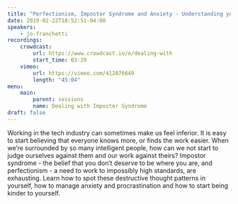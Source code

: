```yaml
---
title: "Perfectionism, Impostor Syndrome and Anxiety - Understanding your fears and learning to be kind to yourself"
date: 2019-02-22T18:52:51-04:00
speakers:
    - jo-franchetti
recordings:
    crowdcast:
        url: https://www.crowdcast.io/e/dealing-with
        start_time: 03:29
    vimeo:
        url: https://vimeo.com/412076649
        length: "45:04"
menu:
    main:
        parent: sessions
        name: Dealing with Imposter Syndrome
draft: false
---
```


Working in the tech industry can sometimes make us feel inferior. It is easy to start believing that everyone knows more, or finds the work easier. When we’re surrounded by so many intelligent people, how can we not start to judge ourselves against them and our work against theirs? Impostor syndrome - the belief that you don’t deserve to be where you are, and perfectionism - a need to work to impossibly high standards, are exhausting. Learn how to spot these destructive thought patterns in yourself, how to manage anxiety and procrastination and how to start being kinder to yourself.